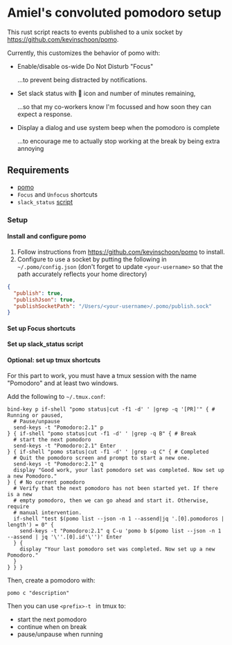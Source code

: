 # Amiel's convoluted pomodoro setup

This rust script reacts to events published to a unix socket by https://github.com/kevinschoon/pomo.

Currently, this customizes the behavior of pomo with:

* Enable/disable os-wide Do Not Disturb "Focus"

  ...to prevent being distracted by notifications.

* Set slack status with :tomato: icon and number of minutes remaining,

  ...so that my co-workers know I'm focussed and how soon they can expect a response.

* Display a dialog and use system beep when the pomodoro is complete

  ...to encourage me to actually stop working at the break by being extra annoying


## Requirements

* [pomo](https://github.com/kevinschoon/pomo)
* `Focus` and `Unfocus` shortcuts
* `slack_status` [script](https://github.com/amiel/dotfiles/blob/master/bin/slack_status)

### Setup

#### Install and configure pomo

1. Follow instructions from https://github.com/kevinschoon/pomo to install.
2. Configure to use a socket by putting the following in `~/.pomo/config.json` (don't forget to update `<your-username>` so that the path accurately reflects your home directory)

```json
{
  "publish": true,
  "publishJson": true,
  "publishSocketPath": "/Users/<your-username>/.pomo/publish.sock"
}
```

#### Set up Focus shortcuts

#### Set up slack_status script

#### Optional: set up tmux shortcuts

For this part to work, you must have a tmux session with the name "Pomodoro" and at least two windows.

Add the following to `~/.tmux.conf`:

```
bind-key p if-shell "pomo status|cut -f1 -d' ' |grep -q '[PR]'" { # Running or paused,
  # Pause/unpause
  send-keys -t "Pomodoro:2.1" p
} { if-shell "pomo status|cut -f1 -d' ' |grep -q B" { # Break
  # start the next pomodoro
  send-keys -t "Pomodoro:2.1" Enter
} { if-shell "pomo status|cut -f1 -d' ' |grep -q C" { # Completed
  # Quit the pomodoro screen and prompt to start a new one.
  send-keys -t "Pomodoro:2.1" q
  display "Good work, your last pomodoro set was completed. Now set up a new Pomodoro."
} { # No current pomodoro
  # Verify that the next pomodoro has not been started yet. If there is a new
  # empty pomodoro, then we can go ahead and start it. Otherwise, require
  # manual intervention.
  if-shell "test $(pomo list --json -n 1 --assend|jq '.[0].pomodoros | length') = 0" {
    send-keys -t "Pomodoro:2.1" q C-u 'pomo b $(pomo list --json -n 1 --assend | jq '\''.[0].id'\'')' Enter
  } {
    display "Your last pomodoro set was completed. Now set up a new Pomodoro."
  }
} } }
```

Then, create a pomodoro with:

```
pomo c "description"
```

Then you can use `<prefix>-t ` in tmux to:

* start the next pomodoro
* continue when on break
* pause/unpause when running
